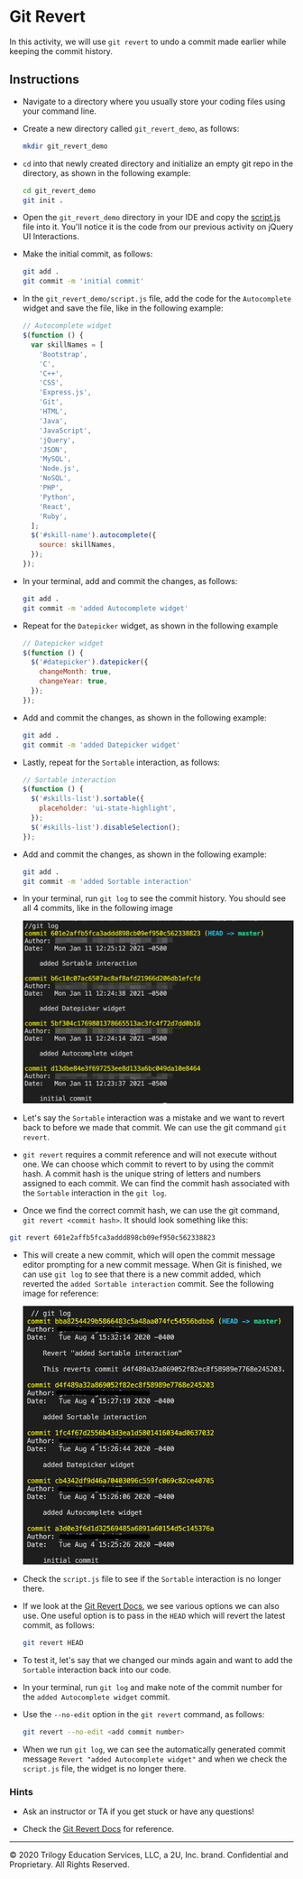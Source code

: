 # Git Revert

In this activity, we will use `git revert` to undo a commit made earlier while keeping the commit history.

## Instructions

* Navigate to a directory where you usually store your coding files using your command line.

* Create a new directory called `git_revert_demo`, as follows:

  ```bash
  mkdir git_revert_demo
  ```

* `cd` into that newly created directory and initialize an empty git repo in the directory, as shown in the following example:

  ```bash
  cd git_revert_demo
  git init .
  ```
  
* Open the `git_revert_demo` directory in your IDE and copy the [script.js](./script.js) file into it. You'll notice it is the code from our previous activity on jQuery UI Interactions.

* Make the initial commit, as follows:

  ```bash
  git add .
  git commit -m 'initial commit'
  ```

* In the `git_revert_demo/script.js` file, add the code for the `Autocomplete` widget and save the file, like in the following example:

  ```js
  // Autocomplete widget
  $(function () {
    var skillNames = [
      'Bootstrap',
      'C',
      'C++',
      'CSS',
      'Express.js',
      'Git',
      'HTML',
      'Java',
      'JavaScript',
      'jQuery',
      'JSON',
      'MySQL',
      'Node.js',
      'NoSQL',
      'PHP',
      'Python',
      'React',
      'Ruby',
    ];
    $('#skill-name').autocomplete({
      source: skillNames,
    });
  });
  ```

* In your terminal, add and commit the changes, as follows:

  ```bash
  git add .
  git commit -m 'added Autocomplete widget'
  ```

* Repeat for the `Datepicker` widget, as shown in the following example

  ```js
  // Datepicker widget
  $(function () {
    $('#datepicker').datepicker({
      changeMonth: true,
      changeYear: true,
    });
  });
  ```

* Add and commit the changes, as shown in the following example:

  ```bash
  git add .
  git commit -m 'added Datepicker widget'
  ```

* Lastly, repeat for the `Sortable` interaction, as follows:

  ```js
  // Sortable interaction
  $(function () {
    $('#skills-list').sortable({
      placeholder: 'ui-state-highlight',
    });
    $('#skills-list').disableSelection();
  });
  ```

* Add and commit the changes, as shown in the following example:

  ```bash
  git add .
  git commit -m 'added Sortable interaction'
  ```

* In your terminal, run `git log` to see the commit history. You should see all 4 commits, like in the following image

  ![The log shows all 4 commits.](Images/01-git-log.png)

* Let's say the `Sortable` interaction was a mistake and we want to revert back to before we made that commit. We can use the git command `git revert`.

* `git revert` requires a commit reference and will not execute without one. We can choose which commit to revert to by using the commit hash. A commit hash is the unique string of letters and numbers assigned to each commit. We can find the commit hash associated with the `Sortable` interaction in the `git log`.

* Once we find the correct commit hash, we can use the git command, `git revert <commit hash>`. It should look something like this:

```bash
git revert 601e2affb5fca3addd898cb09ef950c562338823
```

* This will create a new commit, which will open the commit message editor prompting for a new commit message. When Git is finished, we can use `git log` to see that there is a new commit added, which reverted the `added Sortable interaction` commit. See the following image for reference:

  ![Git log after reverting sortable interaction commit](Images/02-Git-log-revert-sortable-interaction.png)

* Check the `script.js` file to see if the `Sortable` interaction is no longer there.

* If we look at the [Git Revert Docs](https://git-scm.com/docs/git-revert#_options), we see various options we can also use. One useful option is to pass in the `HEAD` which will revert the latest commit, as follows:

  ```bash
  git revert HEAD
  ```

* To test it, let's say that we changed our minds again and want to add the `Sortable` interaction back into our code. 

* In your terminal, run `git log` and make note of the commit number for the `added Autocomplete widget` commit.

* Use the `--no-edit` option in the `git revert` command, as follows:

  ```bash
  git revert --no-edit <add commit number>
  ```

* When we run `git log`, we can see the automatically generated commit message `Revert "added Autocomplete widget"` and when we check the `script.js` file, the widget is no longer there.

### Hints

* Ask an instructor or TA if you get stuck or have any questions!

* Check the [Git Revert Docs](https://git-scm.com/docs/git-revert) for reference.

---

© 2020 Trilogy Education Services, LLC, a 2U, Inc. brand. Confidential and Proprietary. All Rights Reserved.